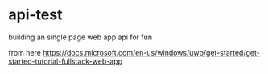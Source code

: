 # api-test
building an single page web app api for fun

from here https://docs.microsoft.com/en-us/windows/uwp/get-started/get-started-tutorial-fullstack-web-app
